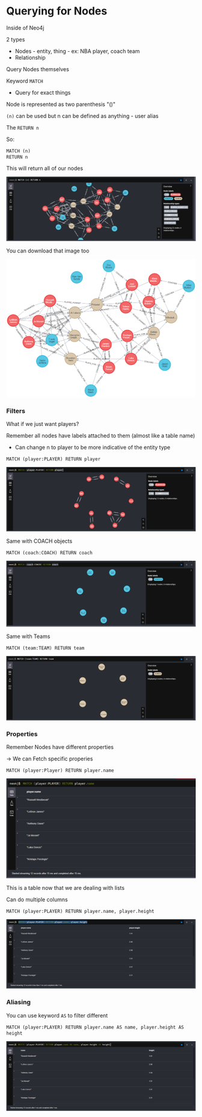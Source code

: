# Querying for Nodes

Inside of Neo4j

2 types
* Nodes - entity, thing - ex: NBA player, coach team
* Relationship

Query Nodes themselves

Keyword `MATCH`
* Query for exact things

Node is represented as two parenthesis "()"

`(n)` can be used but n can be defined as anything - user alias

The `RETURN n`

So:

```
MATCH (n)
RETURN n
```

This will return all of our nodes

![Return all nodes](image-13.png)

You can download that image too

![Neo4j download](graph.png)

### Filters

What if we just want players?

Remember all nodes have labels attached to them (almost like a table name)
* Can change n to player to be more indicative of the entity type

```cypher
MATCH (player:PLAYER) RETURN player
```

![Players with filter](image-14.png)

Same with COACH objects

```cypher
MATCH (coach:COACH) RETURN coach
```

![alt text](image-15.png)

Same with Teams

```cypher
MATCH (team:TEAM) RETURN team
```

![alt text](image-16.png)

### Properties

Remember Nodes have different properties

-> We can Fetch specific properies

```cypher
MATCH (player:Player) RETURN player.name
```

![alt text](image-17.png)

This is a table now that we are dealing with lists

Can do multiple columns

```cypher
MATCH (player:PLAYER) RETURN player.name, player.height
```

![alt text](image-18.png)

### Aliasing

You can use keyword `AS` to filter different

```cypher
MATCH (player:PLAYER) RETURN player.name AS name, player.height AS height
```

![alt text](image-19.png)
